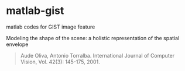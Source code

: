 # matlab-gist
matlab codes for GIST image feature

Modeling the shape of the scene: a holistic representation of the spatial envelope
> Aude Oliva, Antonio Torralba. 
> International Journal of Computer Vision, Vol. 42(3): 145-175, 2001.
